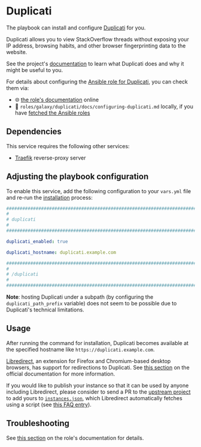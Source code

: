 <!--
SPDX-FileCopyrightText: 2020 - 2024 MDAD project contributors
SPDX-FileCopyrightText: 2020 - 2024 Slavi Pantaleev
SPDX-FileCopyrightText: 2020 Aaron Raimist
SPDX-FileCopyrightText: 2020 Chris van Dijk
SPDX-FileCopyrightText: 2020 Dominik Zajac
SPDX-FileCopyrightText: 2020 Mickaël Cornière
SPDX-FileCopyrightText: 2022 François Darveau
SPDX-FileCopyrightText: 2022 Julian Foad
SPDX-FileCopyrightText: 2022 Warren Bailey
SPDX-FileCopyrightText: 2023 Antonis Christofides
SPDX-FileCopyrightText: 2023 Felix Stupp
SPDX-FileCopyrightText: 2023 Julian-Samuel Gebühr
SPDX-FileCopyrightText: 2023 Pierre 'McFly' Marty
SPDX-FileCopyrightText: 2024 - 2025 Suguru Hirahara

SPDX-License-Identifier: AGPL-3.0-or-later
-->

# Duplicati

The playbook can install and configure [Duplicati](https://github.com/httpjamesm/Duplicati) for you.

Duplicati allows you to view StackOverflow threads without exposing your IP address, browsing habits, and other browser fingerprinting data to the website.

See the project's [documentation](https://github.com/httpjamesm/Duplicati/blob/main/README.md) to learn what Duplicati does and why it might be useful to you.

For details about configuring the [Ansible role for Duplicati](https://github.com/mother-of-all-self-hosting/ansible-role-duplicati), you can check them via:
- 🌐 [the role's documentation](https://github.com/mother-of-all-self-hosting/ansible-role-duplicati/blob/main/docs/configuring-duplicati.md) online
- 📁 `roles/galaxy/duplicati/docs/configuring-duplicati.md` locally, if you have [fetched the Ansible roles](../installing.md)

## Dependencies

This service requires the following other services:

- [Traefik](traefik.md) reverse-proxy server

## Adjusting the playbook configuration

To enable this service, add the following configuration to your `vars.yml` file and re-run the [installation](../installing.md) process:

```yaml
########################################################################
#                                                                      #
# duplicati                                                            #
#                                                                      #
########################################################################

duplicati_enabled: true

duplicati_hostname: duplicati.example.com

########################################################################
#                                                                      #
# /duplicati                                                           #
#                                                                      #
########################################################################
```

**Note**: hosting Duplicati under a subpath (by configuring the `duplicati_path_prefix` variable) does not seem to be possible due to Duplicati's technical limitations.

## Usage

After running the command for installation, Duplicati becomes available at the specified hostname like `https://duplicati.example.com`.

[Libredirect](https://libredirect.github.io/), an extension for Firefox and Chromium-based desktop browsers, has support for redirections to Duplicati. See [this section](https://github.com/httpjamesm/Duplicati/blob/main/README.md#how-to-make-stack-overflow-links-take-you-to-duplicati-automatically) on the official documentation for more information.

If you would like to publish your instance so that it can be used by anyone including Libredirect, please consider to send a PR to the [upstream project](https://github.com/httpjamesm/Duplicati) to add yours to [`instances.json`](https://github.com/httpjamesm/Duplicati/blob/main/instances.json), which Libredirect automatically fetches using a script (see [this FAQ entry](https://libredirect.github.io/faq.html#where_the_hell_are_those_instances_coming_from)).

## Troubleshooting

See [this section](https://github.com/mother-of-all-self-hosting/ansible-role-duplicati/blob/main/docs/configuring-duplicati.md#troubleshooting) on the role's documentation for details.
